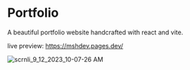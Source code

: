 # Portfolio
A beautiful portfolio website handcrafted with react and vite.

live preview: https://mshdev.pages.dev/

![scrnli_9_12_2023_10-07-26 AM](https://github.com/Mithesh-B/Portfolio/assets/115478939/9956c893-4464-427b-8fdd-2380cef71a9a)


